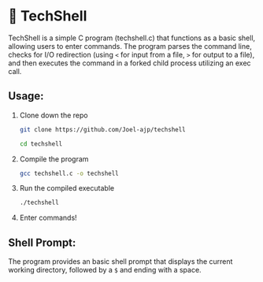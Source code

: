 # 🐚 TechShell

TechShell is a simple C program (techshell.c) that functions as a basic shell, allowing users to enter commands. The program parses the command line, checks for I/O redirection (using `<` for input from a file, `>` for output to a file), and then executes the command in a forked child process utilizing an exec call.

## Usage:

1. Clone down the repo
   ```bash
   git clone https://github.com/Joel-ajp/techshell
   ```
   ```bash
   cd techshell
   ```

2. Compile the program
   ```bash
   gcc techshell.c -o techshell
   ```

3. Run the compiled executable
   ```bash
   ./techshell
   ```

3. Enter commands!

## Shell Prompt:

The program provides an basic shell prompt that displays the current working directory, followed by a `$` and ending with a space.